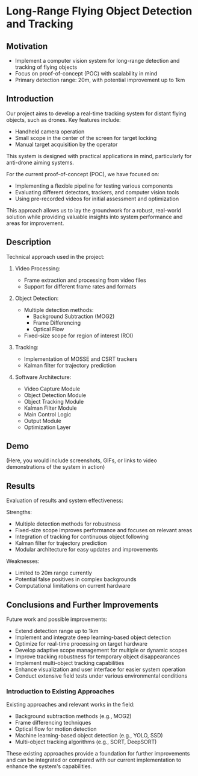 # Long-Range Flying Object Detection and Tracking

## Motivation
- Implement a computer vision system for long-range detection and tracking of flying objects
- Focus on proof-of-concept (POC) with scalability in mind
- Primary detection range: 20m, with potential improvement up to 1km

## Introduction
Our project aims to develop a real-time tracking system for distant flying objects, such as drones. Key features include:

- Handheld camera operation
- Small scope in the center of the screen for target locking
- Manual target acquisition by the operator

This system is designed with practical applications in mind, particularly for anti-drone aiming systems. 

For the current proof-of-concept (POC), we have focused on:

- Implementing a flexible pipeline for testing various components
- Evaluating different detectors, trackers, and computer vision tools
- Using pre-recorded videos for initial assessment and optimization

This approach allows us to lay the groundwork for a robust, real-world solution while providing valuable insights into system performance and areas for improvement.

## Description
Technical approach used in the project:
1. Video Processing:
   - Frame extraction and processing from video files
   - Support for different frame rates and formats

2. Object Detection:
   - Multiple detection methods:
     - Background Subtraction (MOG2)
     - Frame Differencing
     - Optical Flow
   - Fixed-size scope for region of interest (ROI)

3. Tracking:
   - Implementation of MOSSE and CSRT trackers
   - Kalman filter for trajectory prediction

4. Software Architecture:
   - Video Capture Module
   - Object Detection Module
   - Object Tracking Module
   - Kalman Filter Module
   - Main Control Logic
   - Output Module
   - Optimization Layer

## Demo
(Here, you would include screenshots, GIFs, or links to video demonstrations of the system in action)

## Results
Evaluation of results and system effectiveness:

Strengths:
- Multiple detection methods for robustness
- Fixed-size scope improves performance and focuses on relevant areas
- Integration of tracking for continuous object following
- Kalman filter for trajectory prediction
- Modular architecture for easy updates and improvements

Weaknesses:
- Limited to 20m range currently
- Potential false positives in complex backgrounds
- Computational limitations on current hardware

## Conclusions and Further Improvements
Future work and possible improvements:
- Extend detection range up to 1km
- Implement and integrate deep learning-based object detection
- Optimize for real-time processing on target hardware
- Develop adaptive scope management for multiple or dynamic scopes
- Improve tracking robustness for temporary object disappearances
- Implement multi-object tracking capabilities
- Enhance visualization and user interface for easier system operation
- Conduct extensive field tests under various environmental conditions

### Introduction to Existing Approaches
Existing approaches and relevant works in the field:
- Background subtraction methods (e.g., MOG2)
- Frame differencing techniques
- Optical flow for motion detection
- Machine learning-based object detection (e.g., YOLO, SSD)
- Multi-object tracking algorithms (e.g., SORT, DeepSORT)

These existing approaches provide a foundation for further improvements and can be integrated or compared with our current implementation to enhance the system's capabilities.

